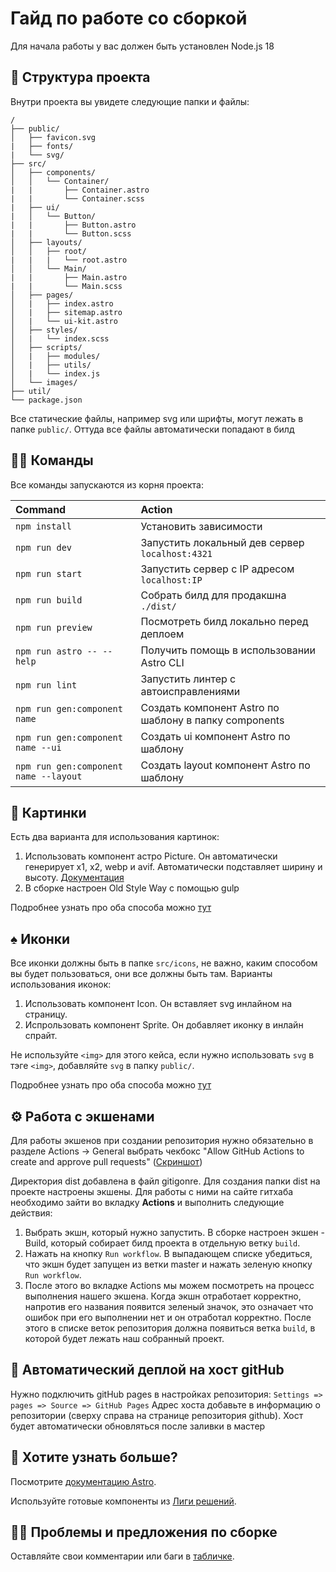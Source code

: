 # Гайд по работе со сборкой

Для начала работы у вас должен быть установлен Node.js 18

## 🚀 Структура проекта

Внутри проекта вы увидете следующие папки и файлы:

```text
/
├── public/
│   ├── favicon.svg
|   ├── fonts/
|   └── svg/
├── src/
│   ├── components/
│   │   └── Container/
|   |       ├── Container.astro
|   |       └── Container.scss
|   ├── ui/
|   │   └── Button/
|   |       ├── Button.astro
|   |       └── Button.scss
│   ├── layouts/
│   │   ├── root/
|   |   |   └── root.astro
│   │   └── Main/
|   |       ├── Main.astro
|   |       └── Main.scss
│   ├── pages/
│   |   ├── index.astro
│   |   ├── sitemap.astro
│   |   └── ui-kit.astro
│   ├── styles/
│   |   └── index.scss
│   ├── scripts/
│   |   ├── modules/
│   |   ├── utils/
│   |   └── index.js
│   └── images/
├── util/
└── package.json
```

Все статические файлы, например svg или шрифты, могут лежать в папке `public/`. Оттуда все файлы автоматически попадают в билд


## 🐱‍💻 Команды

Все команды запускаются из корня проекта:

| Command                               | Action                                                |
| :-------------------------------------| :-----------------------------------------------------|
| `npm install`                         | Установить зависимости                                |
| `npm run dev`                         | Запустить локальный дев сервер `localhost:4321`       |
| `npm run start`                       | Запустить сервер c IP адресом  `localhost:IP`         |
| `npm run build`                       | Собрать билд для продакшна `./dist/`                  |
| `npm run preview`                     | Посмотреть билд локально перед деплоем                |
| `npm run astro -- --help`             | Получить помощь в использовании Astro CLI             |
| `npm run lint`                        | Запустить линтер с автоисправлениями                  |
| `npm run gen:component name`          | Создать компонент Astro по шаблону в папку components |
| `npm run gen:component name --ui`     | Создать ui компонент Astro по шаблону                 |
| `npm run gen:component name --layout` | Создать layout компонент Astro по шаблону             |


## 🎴 Картинки

Есть два варианта для использования картинок:
1. Использовать компонент астро Picture. Он автоматически генерирует х1, х2, webp и avif. Автоматически подставляет ширину и высоту. [Документация](https://docs.astro.build/en/guides/images/)
2. В сборке настроен Old Style Way с помощью gulp

Подробнее узнать про оба способа можно [тут](https://www.notion.so/htmlacademy/Astro-50fe7c016ce243579dd95d8c9b074b39?pvs=4#9806ce3fbbc745d2aca85bb60904fecc)

## ♠️ Иконки

Все иконки должны быть в папке `src/icons`, не важно, каким способом вы будет пользоваться, они все должны быть там.
Варианты использования иконок:
1. Использовать компонент Icon. Он вставляет svg инлайном на страницу.
2. Испрользовать компонент Sprite. Он добавляет иконку в инлайн спрайт.

Не используйте `<img>` для этого кейса, если нужно использовать `svg` в тэге `<img>`, добавляйте `svg` в папку `public/`.

Подробнее узнать про оба способа можно [тут](https://www.npmjs.com/package/astro-icon)

## ⚙ Работа с экшенами
Для работы экшенов при создании репозитория нужно обязательно в разделе Actions -> General выбрать чекбокс "Allow GitHub Actions to create and approve pull requests" ([Скриншот](https://cln.sh/v99g2JdV))

Директория dist добавлена в файл gitigonre. Для создания папки dist на проекте настроены экшены.
Для работы с ними на сайте гитхаба необходимо зайти во вкладку **********************************Actions********************************** и выполнить следующие действия:
1. Выбрать экшн, который нужно запустить. В сборке настроен экшен - Build, который собирает билд проекта в отдельную ветку `build`.
2. Нажать на кнопку `Run workflow`. В выпадающем списке убедиться, что экшн будет запущен из ветки master и нажать зеленую кнопку `Run workflow`.
3. После этого во вкладке Actions мы можем посмотреть на процесс выполнения нашего экшена. Когда экшн отработает корректно, напротив его названия появится зеленый значок, это означает что ошибок при его выполнении нет и он отработал корректно. После этого в списке веток репозитория должна появиться ветка `build`, в которой будет лежать наш собранный проект.

## 🤖 Автоматический деплой на хост gitHub 
Нужно подключить gitHub pages в настройках репозитория:
`Settings => pages => Source => GitHub Pages`
Адрес хоста добавьте в информацию о репозитории (сверху справа на странице репозитория github).
Хост будет автоматически обновляться после заливки в мастер

## 👀 Хотите узнать больше?

Посмотрите [документацию Astro](https://docs.astro.build).

Используйте готовые компоненты из [Лиги решений](http://htmlonelove.top/liga-reshare/).

## 🐱‍🐉 Проблемы и предложения по сборке
Оставляйте свои комментарии или баги в [табличке](https://www.notion.so/htmlacademy/6e531e7c51d44570853b613d9d15c7d6).
